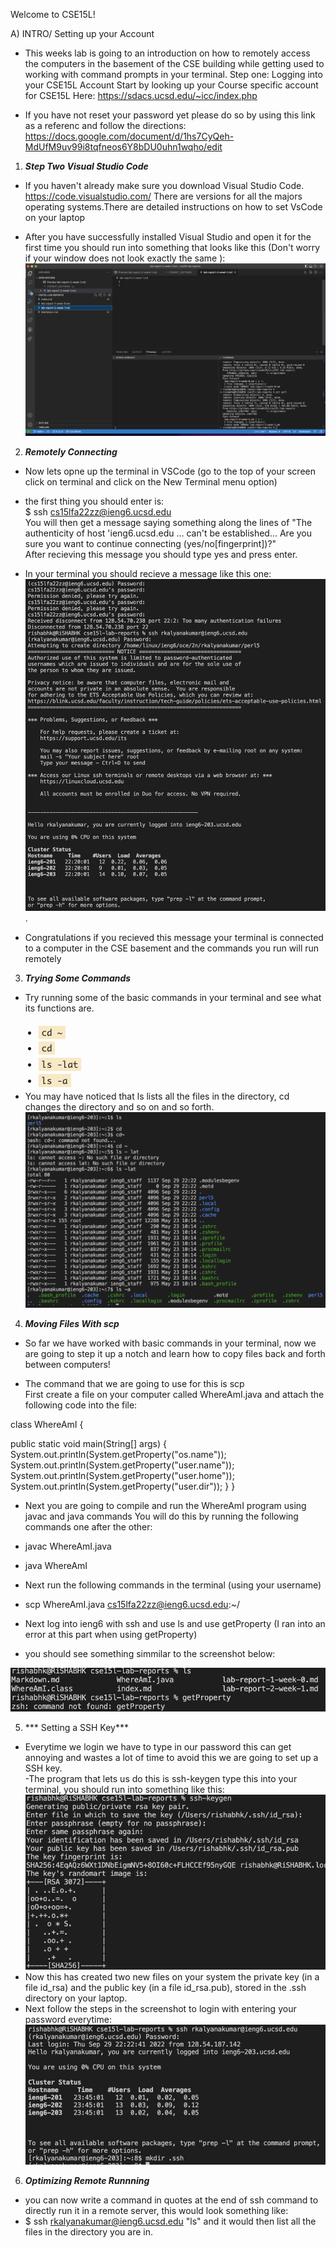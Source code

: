 Welcome to CSE15L!  

A) INTRO/ Setting up your Account

- This weeks lab is going to an introduction on how to remotely access the computers in the basement of the CSE building while getting used to working with command prompts in your terminal.
Step one: Logging into your CSE15L Account
Start by looking up your Course specific account for CSE15L Here: https://sdacs.ucsd.edu/~icc/index.php

- If you have not reset your password yet please do so by using this link as a referenc and follow the directions: https://docs.google.com/document/d/1hs7CyQeh-MdUfM9uv99i8tqfneos6Y8bDU0uhn1wqho/edit

1) ***Step Two Visual Studio Code***  
- If you haven't already make sure you download Visual Studio Code. https://code.visualstudio.com/ There are versions for all the majors operating systems.There are detailed instructions on how to set VsCode on your laptop

- After you have successfully installed Visual Studio and open it for the first time you should run into something that looks like this (Don't worry if your window does not look exactly the same ): 
![Image](vscode.png)  

2) ***Remotely Connecting***   
- Now lets opne up the terminal in VSCode (go to the top of your screen click on terminal and click on the New Terminal menu option) 

- the first thing you should enter is:  
$ ssh cs15lfa22zz@ieng6.ucsd.edu  
You will then get a message saying something along the lines of "The authenticity of host 'ieng6.ucsd.edu ... can't be established... Are you sure you want to continue connecting (yes/no[fingerprint])?"  
After recieving this message you should type yes and press enter.  
- In your terminal you should recieve a message like this one: ![Image](WelcomeLogin.png).

- Congratulations if you recieved this message your terminal is connected to a computer in the CSE basement and the commands you run will run remotely

3) ***Trying Some Commands***  
-  Try running some of the basic commands in your terminal and see what its functions are.   
![Image](commands.png)  
- You may have noticed that ls lists all the files in the directory, cd changes the directory and so on and so forth.  
![Image](Commandex.png) 

4) ***Moving Files With scp*** 
- So far we have worked with basic commands in your terminal, now we are going to step it up a notch and learn how to copy files back and forth between computers!  

- The command that we are going to use for this is scp  
First create a file on your computer called WhereAmI.java and attach the following code into the file:  

class WhereAmI {  

  public static void main(String[] args) {
    System.out.println(System.getProperty("os.name"));
    System.out.println(System.getProperty("user.name"));
    System.out.println(System.getProperty("user.home"));
    System.out.println(System.getProperty("user.dir"));
  }
}  

- Next you are going to compile and run the WhereAmI program using javac and java commands You will do this by running the following commands one after the other:  

- javac WhereAmI.java  
- java WhereAmI  

- Next run the following commands in the terminal (using your username)  
- scp WhereAmI.java cs15lfa22zz@ieng6.ucsd.edu:~/  
 
- Next log into ieng6 with ssh and use ls and use getProperty (I ran into an error at this part when using getProperty) 
- you should see something simmilar to the screenshot below:  

![Image](ls.png)  

5) *** Setting a SSH Key***  
- Everytime we login we have to type in our password this can get annoying and wastes a lot of time to avoid this we are going to set up a SSH key.  
-The program that lets us do this is ssh-keygen type this into your terminal, you should run into something like this:  
![Image](keygen.png)  
- Now this has created two new files on your system the private key (in a file id_rsa) and the public key (in a file id_rsa.pub), stored in the .ssh directory on your laptop.  
- Next follow the steps in the screenshot to login with entering your password everytime:  
![Image](nopass.png)  

6) ***Optimizing Remote Runnning***  
- you can now write a command in quotes at the end of ssh command to directly run it in a remote server, this would look something like:  
- $ ssh rkalyanakumar@ieng6.ucsd.edu "ls"
and it would then list all the files in the directory you are in.
